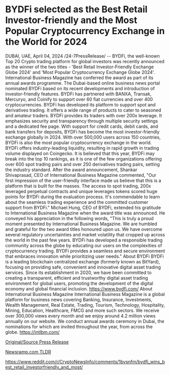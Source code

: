 # BYDFi selected as the Best Retail Investor-friendly and the Most Popular Cryptocurrency Exchange in the World for 2024

DUBAI, UAE, April 04, 2024 /24-7PressRelease/ -- BYDFi, the well-known Top 20 Crypto trading platform for global investors was recently announced as the winner of the two titles - 'Best Retail Investor-Friendly Exchange Globe 2024' and 'Most Popular Cryptocurrency Exchange Globe 2024'. International Business Magazine has conferred the award as part of its annual awards programme.  The Dubai-based online business news portal nominated BYDFi based on its recent developments and introduction of investor-friendly features. BYDFi has partnered with BANXA, Transak, Mercuryo, and Coinify to support over 60 fiat currencies and over 400 cryptocurrencies. BYDFi has developed its platform to support spot and derivatives trading. It offers a wide range of products to cater to seasoned and amateur traders. BYDFi provides its traders with over 200x leverage. It emphasizes security and transparency through multiple security settings and a dedicated fee page. With support for credit cards, debit cards, and bank transfers for deposits, BYDFi has become the most investor-friendly exchange globally in 2024. With over 500,000 users across 150 countries, BYDFi is also the most popular cryptocurrency exchange in the world.  BYDFi offers industry-leading liquidity, resulting in rapid growth in trading volume displayed on Coingecko. It is believed that this year, BYDFi may break into the top 10 rankings, as it is one of the few organizations offering over 600 spot trading pairs and over 250 derivatives trading pairs, setting the industry standard.  After the award announcement, Shankar Shivaprasad, CEO of International Business Magazine commented, "Our first impression of the user-friendly interface made us believe that this is a platform that is built for the masses. The access to spot trading, 200x leveraged perpetual contracts and unique leverages tokens scored huge points for BYDFi during the evaluation process. It's commendable to learn about the seamless trading experience and the committed customer support from BYDFi."  Michael Hung, CEO of BYDFi, extended his gratitude to International Business Magazine when the award title was announced. He conveyed his appreciation in the following words, "This is truly a proud moment presented by International Business Magazine. We are humbled and grateful for the two award titles honoured upon us. We have overcome several regulatory uncertainties and market volatility that cropped up across the world in the past few years. BYDFi has developed a responsible trading community across the globe by educating our users on the complexities of cryptocurrency trading. BYDFi provides a seamless and secure environment that embraces innovation while prioritizing user needs."  About BYDFi BYDFi is a leading blockchain centralized exchange (formerly known as BitYard), focusing on providing safe, convenient and innovative digital asset trading services. Since its establishment in 2020, we have been committed to creating a transparent, efficient and trustworthy digital asset trading environment for global users, promoting the development of the digital economy and global financial inclusion.  https://www.bydfi.com/  About International Business Magazine International Business Magazine is a global platform for business news covering Banking, Insurance, Investments, Wealth Management, Real Estate, Trading, Tourism, Technology, Hospitality, Mining, Education, Healthcare, FMCG and more such sectors. We receive over 300,000 views every month and we enjoy around 4.2 million views annually on our website. We conduct annual awards ceremony in Dubai, the nominations for which are invited throughout the year, from across the globe.  https://intlbm.com/ 

[Original/Source Press Release](https://www.24-7pressrelease.com/press-release/509747/bydfi-selected-as-the-best-retail-investor-friendly-and-the-most-popular-cryptocurrency-exchange-in-the-world-for-2024)
                    

[Newsramp.com TLDR](None) 

https://www.reddit.com/r/CryptoNewsInfo/comments/1bvsnfm/bydfi_wins_best_retail_investorfriendly_and_most/